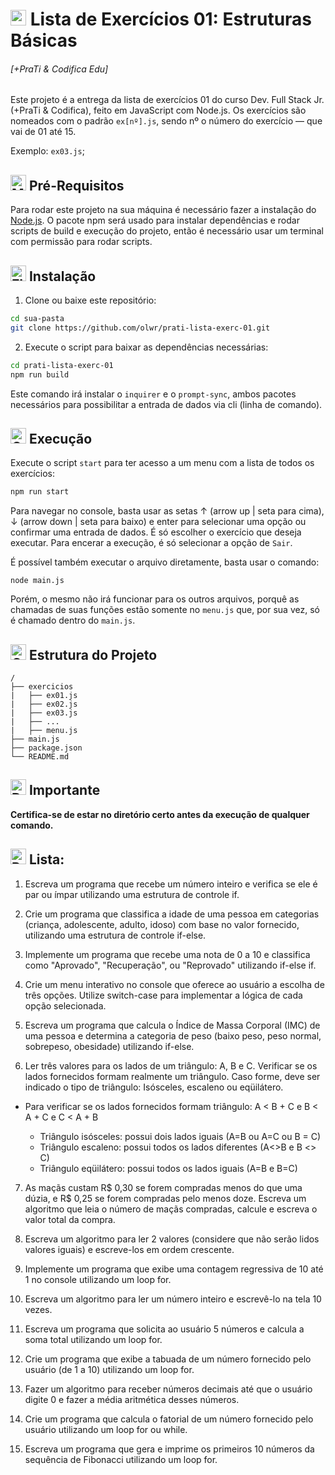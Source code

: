 # <img src="https://raw.githubusercontent.com/Tarikul-Islam-Anik/Animated-Fluent-Emojis/master/Emojis/Objects/Bookmark%20Tabs.png" alt="Bookmark Tabs" width="25" height="25" /> Lista de Exercícios 01: Estruturas Básicas  

###### [+PraTi & Codifica Edu]

Este projeto é a entrega da lista de exercícios 01 do curso Dev. Full Stack Jr. (+PraTi & Codifica), feito em JavaScript com Node.js. Os exercícios são nomeados com o padrão `ex[nº].js`, sendo nº o número do exercício — que vai de 01 até 15.

Exemplo: `ex03.js`;

## <img src="https://raw.githubusercontent.com/Tarikul-Islam-Anik/Animated-Fluent-Emojis/master/Emojis/Objects/Memo.png" alt="Memo" width="25" height="25" /> Pré-Requisitos

Para rodar este projeto na sua máquina é necessário fazer a instalação do [Node.js](https://nodejs.org/en). O pacote npm será usado para instalar dependências e rodar scripts de build e execução do projeto, então é necessário usar um terminal com permissão para rodar scripts.

## <img src="https://raw.githubusercontent.com/Tarikul-Islam-Anik/Animated-Fluent-Emojis/master/Emojis/Objects/Floppy%20Disk.png" alt="Floppy Disk" width="25" height="25" /> Instalação

1. Clone ou baixe este repositório:

```bash
cd sua-pasta
git clone https://github.com/olwr/prati-lista-exerc-01.git
```

2. Execute o script para baixar as dependências necessárias:

```sh
cd prati-lista-exerc-01
npm run build
```

Este comando irá instalar o `inquirer` e o `prompt-sync`, ambos pacotes necessários para possibilitar a entrada de dados via cli (linha de comando).

## <img src="https://raw.githubusercontent.com/Tarikul-Islam-Anik/Animated-Fluent-Emojis/master/Emojis/Objects/Optical%20Disk.png" alt="Optical Disk" width="25" height="25" /> Execução

Execute o script `start` para ter acesso a um menu com a lista de todos os exercícios:

```sh
npm run start
```

Para navegar no console, basta usar as setas ↑ (arrow up | seta para cima), ↓ (arrow down | seta para baixo) e enter para selecionar uma opção ou confirmar uma entrada de dados. É só escolher o exercício que deseja executar. Para encerar a execução, é só selecionar a opção de `Sair`.

É possível também executar o arquivo diretamente, basta usar o comando:

```node
node main.js
```

Porém, o mesmo não irá funcionar para os outros arquivos, porquê as chamadas de suas funções estão somente no `menu.js` que, por sua vez, só é chamado dentro do `main.js`.

## <img src="https://raw.githubusercontent.com/Tarikul-Islam-Anik/Animated-Fluent-Emojis/master/Emojis/Objects/Card%20File%20Box.png" alt="Card File Box" width="25" height="25" /> Estrutura do Projeto

```
/
├── exercicios
|   ├── ex01.js
|   ├── ex02.js
|   ├── ex03.js
|   ├── ...
|   ├── menu.js
├── main.js
├── package.json
└── README.md
```

## <img src="https://raw.githubusercontent.com/Tarikul-Islam-Anik/Animated-Fluent-Emojis/master/Emojis/Symbols/Double%20Exclamation%20Mark.png" alt="Double Exclamation Mark" width="25" height="25" /> Importante

**Certifica-se de estar no diretório certo antes da execução de qualquer comando.**

## <img src="https://raw.githubusercontent.com/Tarikul-Islam-Anik/Animated-Fluent-Emojis/master/Emojis/Objects/Pushpin.png" alt="Pushpin" width="25" height="25" /> Lista:

1. Escreva um programa que recebe um número inteiro e verifica se ele é par ou ímpar utilizando uma estrutura de controle if.

2. Crie um programa que classifica a idade de uma pessoa em categorias (criança, adolescente, adulto, idoso) com base no valor fornecido, utilizando uma estrutura de controle if-else.

3. Implemente um programa que recebe uma nota de 0 a 10 e classifica como "Aprovado", "Recuperação", ou "Reprovado" utilizando if-else if.

4. Crie um menu interativo no console que oferece ao usuário a escolha de três opções. Utilize switch-case para implementar a lógica de cada opção selecionada.

5. Escreva um programa que calcula o Índice de Massa Corporal (IMC) de uma pessoa e determina a categoria de peso (baixo peso, peso normal, sobrepeso, obesidade) utilizando if-else.

6. Ler três valores para os lados de um triângulo: A, B e C. Verificar se os lados fornecidos formam realmente um triângulo. Caso forme, deve ser indicado o tipo de triângulo: Isósceles, escaleno ou eqüilátero.

- Para verificar se os lados fornecidos formam triângulo: A < B + C e B < A + C e C < A + B

    - Triângulo isósceles: possui dois lados iguais (A=B ou A=C ou B = C)
    - Triângulo escaleno: possui todos os lados diferentes (A<>B e B <> C)
    - Triângulo eqüilátero: possui todos os lados iguais (A=B e B=C)

7. As maçãs custam R$ 0,30 se forem compradas menos do que uma dúzia, e R$ 0,25 se forem compradas pelo menos doze. Escreva um algoritmo que leia o número de maçãs compradas, calcule e escreva o valor total da compra.

8. Escreva um algoritmo para ler 2 valores (considere que não serão lidos valores iguais) e escreve-los em ordem crescente.

9. Implemente um programa que exibe uma contagem regressiva de 10 até 1 no console utilizando um loop for.

10. Escreva um algoritmo para ler um número inteiro e escrevê-lo na tela 10 vezes.

11. Escreva um programa que solicita ao usuário 5 números e calcula a soma total utilizando um loop for.

12. Crie um programa que exibe a tabuada de um número fornecido pelo usuário (de 1 a 10) utilizando um loop for.

13. Fazer um algoritmo para receber números decimais até que o usuário digite 0 e fazer a média aritmética desses números.

14. Crie um programa que calcula o fatorial de um número fornecido pelo usuário utilizando um loop for ou while.

15. Escreva um programa que gera e imprime os primeiros 10 números da sequência de Fibonacci utilizando um loop for.
